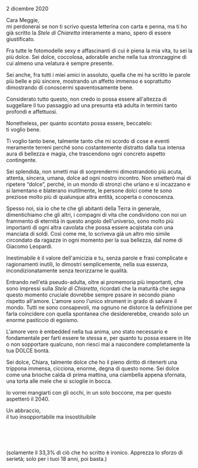 <p class="date">2 dicembre 2020</p>

Cara Meggie,   
mi perdonerai se non ti scrivo questa letterina con carta e penna, ma ti ho già scritto la *Stele di Chiaretta* interamente a mano, spero di essere giustificato.

Fra tutte le fotomodelle sexy e affascinanti di cui è piena la mia vita, tu sei la più dolce. Sei dolce, coccolosa, adorabile anche nella tua stronzaggine di cui almeno una velatura è sempre presente.

Sei anche, fra tutti i miei amici in assoluto, quella che mi ha scritto le parole più belle e più sincere, mostrando un affetto immenso e soprattutto dimostrando di conoscermi spaventosamente bene.

Considerato tutto questo, non credo io possa essere all'altezza di suggellare il tuo passaggio ad una presunta età adulta in termini tanto profondi e affettuosi.

Nonetheless, per quanto scontato possa essere, beccatelo:   
ti voglio bene.

Ti voglio tanto bene, talmente tanto che mi scordo di cose e eventi meramente terreni perché sono costantemente distratto dalla tua intensa aura di bellezza e magia, che trascendono ogni concreto aspetto contingente.

Sei splendida, non smetti mai di sorprendermi dimostrandotio più acuta, attenta, sincera, umana, dolce ad ogni nostro incontro. Non smetterò mai di ripetere “dolce”, perché, in un mondo di stronzi che urlano e si incazzano e si lamentano e blaterano inutilmente, le persone dolci come te sono preziose molto più di qualunque altra entità, scoperta o conoscenza.

Spesso noi, sia io che te che gli abitanti della Terra in generale, dimentichiamo che gli altri, i compagni di vita che condividono con noi un frammento di eternità in questo angolo dell'universo, sono molto più importanti di ogni altra cavolata che possa essere acqistata con una manciata di soldi. Così come me, lo scriveva già un altro mio simile circondato da ragazze in ogni momento per la sua bellezza, dal nome di Giacomo Leopardi.

Inestimabile è il valore dell'amicizia e tu, senza parole e frasi complicate e ragionamenti inutili, lo dimostri semplicemente, nella sua essenza, incondizionatamente senza teorizzarne le qualità. 

Entrando nell'età pseudo-adulta, oltre ai promemoria più importanti, che sono impressi sulla *Stele di Chiaretta*, ricordati che la maturità che segna questo momento cruciale dovrebbe sempre pssare in secondo piano rispetto all'amore. L'amore sono l'unico strument in grado di salvare il mondo. Tutti ne sono consapevoli, ma ognuno ne distorce la definizione per farla coincidere con quella spontanea che desidererebbe, creando solo un enorme pasticcio di egoismo.

L'amore vero è embedded nella tua anima, uno stato necessario e fondamentale per farti essere te stessa e, per quanto tu possa essere in lite o non sopportare qualcuno, non riesci mai a nascondere completamente la tua DOLCE bontà.

Sei dolce, Chiara, talmente dolce che ho il pieno diritto di ritenerti una trippona immensa, cicciona, enorme, degna di questo nome. Sei dolce come una brioche calda di prima mattina, una ciambella appena sfornata, una torta alle mele che si scioglie in bocca.

Io vorrei mangiarti con gli occhi, in un solo boccone, ma per questo aspetterò il 2040.

Un abbraccio,   
il tuo insopportabile ma insostituibile

<br>
<br>
<br>

(solamente il 33,3% di ciò che ho scritto è ironico. Apprezza lo sforzo di serietà; solo per i tuoi 18 anni, poi basta.)